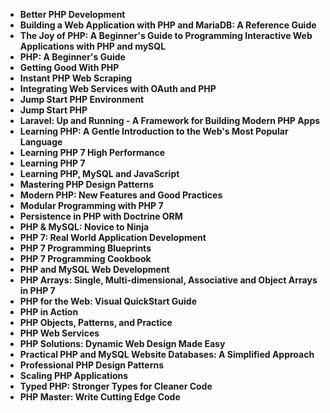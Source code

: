 <ul>
                                <li><b><a target="_blank" href="https://github.com/manjunath5496/jQuery-Books/blob/master/jquery(1).pdf" style="text-decoration:none;">Better PHP Development</a></b></li>
                                <li><b><a target="_blank" href="https://github.com/manjunath5496/jQuery-Books/blob/master/jquery(2).pdf" style="text-decoration:none;">Building a Web Application with PHP and MariaDB: A Reference Guide</a></b></li>
                                <li><b><a target="_blank" href="https://github.com/manjunath5496/jQuery-Books/blob/master/jquery(3).pdf" style="text-decoration:none;">The Joy of PHP: A Beginner's Guide to Programming Interactive Web Applications with PHP and mySQL</a></b></li>
                               
<li><b><a target="_blank" href="https://github.com/manjunath5496/jQuery-Books/blob/master/jquery(4).pdf" style="text-decoration:none;">PHP: A Beginner's Guide</a></b></li>
                                <li><b><a target="_blank" href="https://github.com/manjunath5496/jQuery-Books/blob/master/jquery(5).pdf" style="text-decoration:none;">Getting Good With PHP</a></b></li>
                                
 <li><b><a target="_blank" href="https://github.com/manjunath5496/jQuery-Books/blob/master/jquery(6).pdf" style="text-decoration:none;">Instant PHP Web Scraping</a></b></li>
                          
<li><b><a target="_blank" href="https://github.com/manjunath5496/jQuery-Books/blob/master/jquery(7).pdf" style="text-decoration:none;">Integrating Web Services with OAuth and PHP</a></b></li>
                                <li><b><a target="_blank" href="https://github.com/manjunath5496/jQuery-Books/blob/master/jquery(8).pdf" style="text-decoration:none;">Jump Start PHP Environment </a></b></li>
                                <li><b><a target="_blank" href="https://github.com/manjunath5496/jQuery-Books/blob/master/jquery(9).pdf" style="text-decoration:none;">Jump Start PHP</a></b></li>
                                
<li><b><a target="_blank" href="https://github.com/manjunath5496/jQuery-Books/blob/master/jquery(10).pdf" style="text-decoration:none;">Laravel: Up and Running - A Framework for Building Modern PHP Apps</a></b></li>  
        
<li><b><a target="_blank" href="https://github.com/manjunath5496/jQuery-Books/blob/master/jquery(11).pdf" style="text-decoration:none;">Learning PHP: A Gentle Introduction to the Web's Most Popular Language</a></b></li>
                                <li><b><a target="_blank" href="https://github.com/manjunath5496/jQuery-Books/blob/master/jquery(12).pdf" style="text-decoration:none;">Learning PHP 7 High Performance</a></b></li>
 <li><b><a target="_blank" href="https://github.com/manjunath5496/jQuery-Books/blob/master/jquery(13).pdf" style="text-decoration:none;">Learning PHP 7</a></b></li>  
  <li><b><a target="_blank" href="https://github.com/manjunath5496/jQuery-Books/blob/master/jquery(14).pdf" style="text-decoration:none;">Learning PHP, MySQL and JavaScript</a></b></li>  
 <li><b><a target="_blank" href="https://github.com/manjunath5496/jQuery-Books/blob/master/jquery(15).pdf" style="text-decoration:none;">Mastering PHP Design Patterns</a></b></li>
                                <li><b><a target="_blank" href="https://github.com/manjunath5496/jQuery-Books/blob/master/jquery(16).pdf" style="text-decoration:none;">Modern PHP: New Features and Good Practices</a></b></li>

 <li><b><a target="_blank" href="https://github.com/manjunath5496/jQuery-Books/blob/master/jquery(17).pdf" style="text-decoration:none;">Modular Programming with PHP 7</a></b></li>
                                <li><b><a target="_blank" href="https://github.com/manjunath5496/jQuery-Books/blob/master/jquery(18).pdf" style="text-decoration:none;">Persistence in PHP with Doctrine ORM</a></b></li>

<li><b><a target="_blank" href="https://github.com/manjunath5496/jQuery-Books/blob/master/jquery(19).pdf" style="text-decoration:none;">PHP & MySQL: Novice to Ninja</a></b></li>

 <li><b><a target="_blank" href="https://github.com/manjunath5496/jQuery-Books/blob/master/jquery(20).pdf" style="text-decoration:none;">PHP 7: Real World Application Development</a></b></li>
                                <li><b><a target="_blank" href="https://github.com/manjunath5496/jQuery-Books/blob/master/jquery(21).pdf" style="text-decoration:none;"> PHP 7 Programming Blueprints </a></b></li>

<li><b><a target="_blank" href="https://github.com/manjunath5496/jQuery-Books/blob/master/jquery(22).pdf" style="text-decoration:none;">PHP 7 Programming Cookbook</a></b></li>

<li><b><a target="_blank" href="https://github.com/manjunath5496/jQuery-Books/blob/master/jquery(23).pdf" style="text-decoration:none;">PHP and MySQL Web Development</a></b></li>

 <li><b><a target="_blank" href="https://github.com/manjunath5496/jQuery-Books/blob/master/jquery(24).pdf" style="text-decoration:none;">PHP Arrays: Single, Multi-dimensional, Associative and Object Arrays in PHP 7</a></b></li>
                         
<li><b><a target="_blank" href="https://github.com/manjunath5496/jQuery-Books/blob/master/jquery(25).pdf" style="text-decoration:none;">PHP for the Web: Visual QuickStart Guide</a></b></li>

<li><b><a target="_blank" href="https://github.com/manjunath5496/jQuery-Books/blob/master/jquery(26).pdf" style="text-decoration:none;">PHP in Action</a></b></li>

 <li><b><a target="_blank" href="https://github.com/manjunath5496/jQuery-Books/blob/master/jquery(27).pdf" style="text-decoration:none;">PHP Objects, Patterns, and Practice</a></b></li>
                                <li><b><a target="_blank" href="https://github.com/manjunath5496/jQuery-Books/blob/master/jquery(28).pdf" style="text-decoration:none;"> PHP Web Services</a></b></li>

<li><b><a target="_blank" href="https://github.com/manjunath5496/jQuery-Books/blob/master/jquery(29).pdf" style="text-decoration:none;">PHP Solutions: Dynamic Web Design Made Easy</a></b></li>

<li><b><a target="_blank" href="https://github.com/manjunath5496/jQuery-Books/blob/master/jquery(31).pdf" style="text-decoration:none;">Practical PHP and MySQL Website Databases: A Simplified Approach</a></b></li>

 <li><b><a target="_blank" href="https://github.com/manjunath5496/jQuery-Books/blob/master/jquery(32).pdf" style="text-decoration:none;">Professional PHP Design Patterns</a></b></li>

<li><b><a target="_blank" href="https://github.com/manjunath5496/jQuery-Books/blob/master/jquery(33).pdf" style="text-decoration:none;">Scaling PHP Applications</a></b></li>

 <li><b><a target="_blank" href="https://github.com/manjunath5496/jQuery-Books/blob/master/jquery(34).pdf" style="text-decoration:none;">Typed PHP: Stronger Types for Cleaner Code</a></b></li>

 <li><b><a target="_blank" href="https://github.com/manjunath5496/jQuery-Books/blob/master/jquery(35).pdf" style="text-decoration:none;">PHP Master: Write Cutting Edge Code</a></b></li>















</ul>
